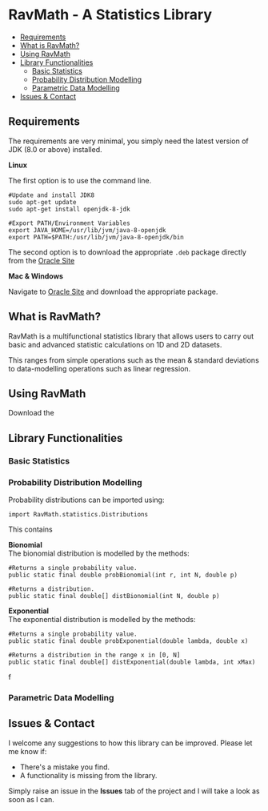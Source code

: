 # RavMath - A Statistics Library

* [Requirements](#requirements)
* [What is RavMath?](#what-is-ravmath?)
* [Using RavMath](#using-ravmath)
* [Library Functionalities](#library-functionalities)
  * [Basic Statistics](###basic-statistics)
  * [Probability Distribution Modelling](###probability-distribution-modelling)
  * [Parametric Data Modelling](###parametric-data-modelling)
* [Issues & Contact](#issues-&-contact)

## Requirements
The requirements are very minimal, you simply need the latest version of JDK (8.0 or above) installed.

**Linux**

The first option is to use the command line.
```
#Update and install JDK8
sudo apt-get update
sudo apt-get install openjdk-8-jdk

#Export PATH/Environment Variables
export JAVA_HOME=/usr/lib/jvm/java-8-openjdk
export PATH=$PATH:/usr/lib/jvm/java-8-openjdk/bin
```

The second option is to download the appropriate ```.deb``` package directly from the [Oracle Site](http://www.oracle.com/technetwork/java/javase/downloads/jdk8-downloads-2133151.html)

**Mac & Windows**

Navigate to [Oracle Site](http://www.oracle.com/technetwork/java/javase/downloads/jdk8-downloads-2133151.html) and download the appropriate package.

## What is RavMath?
RavMath is a multifunctional statistics library that allows users to carry out basic and advanced statistic calculations on 1D and 2D datasets.

This ranges from simple operations such as the mean & standard deviations to data-modelling operations such as linear regression.

## Using RavMath
Download the

## Library Functionalities


### Basic Statistics


### Probability Distribution Modelling
Probability distributions can be imported using:
```
import RavMath.statistics.Distributions
```
This contains

**Bionomial**                                                          
The bionomial distribution is modelled by the methods:
```
#Returns a single probability value.
public static final double probBionomial(int r, int N, double p)

#Returns a distribution.
public static final double[] distBionomial(int N, double p)
```
**Exponential**                                             
The exponential distribution is modelled by the methods:
```
#Returns a single probability value.
public static final double probExponential(double lambda, double x)

#Returns a distribution in the range x in [0, N]
public static final double[] distExponential(double lambda, int xMax)
```
f

### Parametric Data Modelling



## Issues & Contact
I welcome any suggestions to how this library can be improved. Please let me know if:
* There's a mistake you find.
* A functionality is missing from the library.

Simply raise an issue in the **Issues** tab of the project and I will take a look as soon as I can.  
